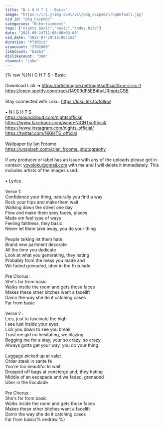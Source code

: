 ```yaml
---
title: "N i G H T S - Basic"
image: "https:\/\/i.ytimg.com\/vi\/pRq_Cxzpm6c\/hqdefault.jpg"
vid_id: "pRq_Cxzpm6c"
categories: "Entertainment"
tags: ["nights basic","basic","today hits"]
date: "2021-09-24T12:08:08+03:00"
vid_date: "2017-07-29T18:06:15Z"
duration: "PT3M31S"
viewcount: "2702660"
likeCount: "61063"
dislikeCount: "390"
channel: "Loku"
---
```

{% raw %}N i G H T S - Basic<br /><br />Download Link ➜ <a rel="nofollow" target="blank" href="https://artistengine.net/nightsofficial/b-a-s-i-c-1">https://artistengine.net/nightsofficial/b-a-s-i-c-1</a><br /><a rel="nofollow" target="blank" href="https://open.spotify.com/track/14909dF5EB4hvURmptzGSB">https://open.spotify.com/track/14909dF5EB4hvURmptzGSB</a><br /><br />Stay connected with Loku: <a rel="nofollow" target="blank" href="https://loku.lnk.to/follow">https://loku.lnk.to/follow</a><br /><br />• N i G H T S<br /><a rel="nofollow" target="blank" href="https://soundcloud.com/nightsofficial">https://soundcloud.com/nightsofficial</a><br /><a rel="nofollow" target="blank" href="https://www.facebook.com/weareNiGHTsofficial/">https://www.facebook.com/weareNiGHTsofficial/</a><br /><a rel="nofollow" target="blank" href="https://www.instagram.com/nights_official/">https://www.instagram.com/nights_official/</a><br /><a rel="nofollow" target="blank" href="https://twitter.com/NiGHTS_official">https://twitter.com/NiGHTS_official</a><br /><br />Wallpaper by Ian Froome<br /><a rel="nofollow" target="blank" href="https://unsplash.com/@ian_froome_photography">https://unsplash.com/@ian_froome_photography</a><br /><br />If any producer or label has an issue with any of the uploads please get in contact: yoyoloku@gmail.com with me and I will delete it immediately. This includes artists of the images used.<br /><br />• Lyrics<br /><br />Verse 1:<br />Confidence your thing, naturally you find a way<br />Rock your hips and make them wait <br />Walking down the street one day <br />Flow and make them sexy faces, places <br />Made em feel type of ways<br />Feeling faithless, they basic <br />Never let them take away, you do your thing<br /><br />People talking let them hate <br />Brand new partment decorate <br />All the time you dedicate <br />Look at what you generating, they hating <br />Probably from the mess you made and<br />We faded grenaded, uber in the Exculade <br /><br />Pre Chorus :<br />She's far from basic <br />Walks inside the room and gets those faces <br />Makes these other bitches want a facelift <br />Damn the way she do it catching cases<br />Far from basic <br /><br />Verse 2 :<br />Lies, just to fascinate the high <br />I see lust inside your eyes <br />Lick you down to see you break <br />Trust me girl no hesitating, we blazing <br />Begging me for a stay, your so crazy, so crazy<br />Always gotta get your way, you do your thing <br /><br />Luggage picked up at valet <br />Order steak in sante fe <br />You're too beautiful to wait <br />Dropped off bags at concierge and, they hating<br />Middle of an escapade and we faded, grenaded <br />Uber in the Exculade <br /><br />Pre Chorus :<br />She's far from basic <br />Walks inside the room and gets those faces <br />Makes these other bitches want a facelift <br />Damn the way she do it catching cases<br />Far from basic{% endraw %}
